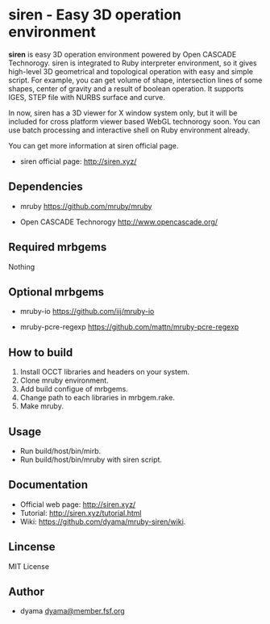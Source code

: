siren - Easy 3D operation environment
=====================================

**siren** is easy 3D operation environment powered by Open CASCADE Technorogy. siren is integrated to Ruby interpreter environment, so it gives high-level 3D geometrical and topological operation with easy and simple script.
For example, you can get volume of shape, intersection lines of some shapes, center of gravity and a result of boolean operation. It supports IGES, STEP file with NURBS surface and curve.

In now, siren has a 3D viewer for X window system only, but it will be included for cross platform viewer based WebGL technorogy soon. You can use batch processing and interactive shell on Ruby environment already.

You can get more information at siren official page.

* siren official page: http://siren.xyz/

Dependencies
------------

* mruby
https://github.com/mruby/mruby

* Open CASCADE Technorogy
http://www.opencascade.org/

Required mrbgems
----------------

Nothing

Optional mrbgems
----------------

* mruby-io
https://github.com/iij/mruby-io

* mruby-pcre-regexp
https://github.com/mattn/mruby-pcre-regexp

How to build
------------
1. Install OCCT libraries and headers on your system.
2. Clone mruby environment.
3. Add build configue of mrbgems.
4. Change path to each libraries in mrbgem.rake.
5. Make mruby.

Usage
-----
* Run build/host/bin/mirb.
* Run build/host/bin/mruby with siren script.

Documentation
-------------

* Official web page: http://siren.xyz/
* Tutorial: http://siren.xyz/tutorial.html
* Wiki: https://github.com/dyama/mruby-siren/wiki.

Lincense
--------
MIT License

Author
------
* dyama <dyama@member.fsf.org>

